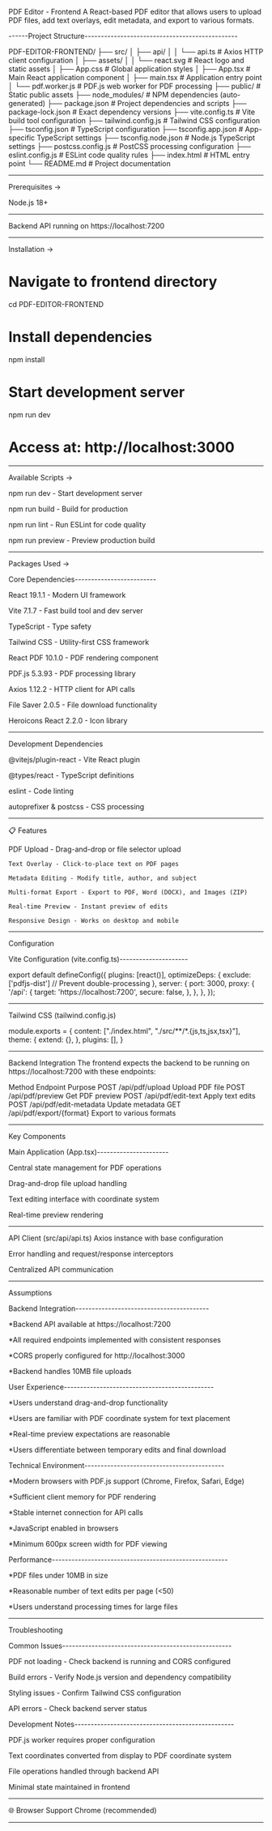 PDF Editor - Frontend
A React-based PDF editor that allows users to upload PDF files, add text overlays, edit metadata, and export to various formats.

------Project Structure-----------------------------------------------

PDF-EDITOR-FRONTEND/
├── src/
│   ├── api/
│   │   └── api.ts                 # Axios HTTP client configuration
│   ├── assets/
│   │   └── react.svg              # React logo and static assets
│   ├── App.css                    # Global application styles
│   ├── App.tsx                    # Main React application component
│   ├── main.tsx                   # Application entry point
│   └── pdf.worker.js              # PDF.js web worker for PDF processing
├── public/                        # Static public assets
├── node_modules/                  # NPM dependencies (auto-generated)
├── package.json                   # Project dependencies and scripts
├── package-lock.json              # Exact dependency versions
├── vite.config.ts                 # Vite build tool configuration
├── tailwind.config.js             # Tailwind CSS configuration
├── tsconfig.json                  # TypeScript configuration
├── tsconfig.app.json              # App-specific TypeScript settings
├── tsconfig.node.json             # Node.js TypeScript settings
├── postcss.config.js              # PostCSS processing configuration
├── eslint.config.js               # ESLint code quality rules
├── index.html                     # HTML entry point
└── README.md                      # Project documentation

--------------------------------------------------------------------------------------

Prerequisites ->

 Node.js 18+

 ---------------------------------------------------------------------------------------

Backend API running on https://localhost:7200

----------------------------------------------------------------------------------------

Installation ->

# Navigate to frontend directory
cd PDF-EDITOR-FRONTEND

# Install dependencies
npm install

# Start development server
npm run dev

# Access at: http://localhost:3000

----------------------------------------------------------------------------------------

Available Scripts ->

npm run dev - Start development server

npm run build - Build for production

npm run lint - Run ESLint for code quality

npm run preview - Preview production build

-----------------------------------------------------------------------------------------

Packages Used ->

Core Dependencies-------------------------

React 19.1.1 - Modern UI framework

Vite 7.1.7 - Fast build tool and dev server

TypeScript - Type safety

Tailwind CSS - Utility-first CSS framework

React PDF 10.1.0 - PDF rendering component

PDF.js 5.3.93 - PDF processing library

Axios 1.12.2 - HTTP client for API calls

File Saver 2.0.5 - File download functionality

Heroicons React 2.2.0 - Icon library

-----------------------------------------

Development Dependencies

@vitejs/plugin-react - Vite React plugin

@types/react - TypeScript definitions

eslint - Code linting

autoprefixer & postcss - CSS processing

----------------------------------------------------------------------------------------------------

📋 Features

   PDF Upload - Drag-and-drop or file selector upload

    Text Overlay - Click-to-place text on PDF pages

    Metadata Editing - Modify title, author, and subject

    Multi-format Export - Export to PDF, Word (DOCX), and Images (ZIP)

    Real-time Preview - Instant preview of edits

    Responsive Design - Works on desktop and mobile

-------------------------------------------------------------------------------------------------

Configuration

Vite Configuration (vite.config.ts)---------------------

export default defineConfig({
  plugins: [react()],
  optimizeDeps: {
    exclude: ['pdfjs-dist'] // Prevent double-processing
  },
  server: {
    port: 3000,
    proxy: {
      '/api': {
        target: 'https://localhost:7200',
        secure: false,
      },
    },
  },
});

----------------------------------------------------------

Tailwind CSS (tailwind.config.js)

module.exports = {
  content: ["./index.html", "./src/**/*.{js,ts,jsx,tsx}"],
  theme: {
    extend: {},
  },
  plugins: [],
}

-------------------------------------------------------------------------------------------------

Backend Integration
The frontend expects the backend to be running on https://localhost:7200 with these endpoints:

Method	Endpoint	Purpose
POST	/api/pdf/upload	Upload PDF file
POST	/api/pdf/preview	Get PDF preview
POST	/api/pdf/edit-text	Apply text edits
POST	/api/pdf/edit-metadata	Update metadata
GET	/api/pdf/export/{format}	Export to various formats

--------------------------------------------------------------------------------------------------

Key Components

Main Application (App.tsx)----------------------

Central state management for PDF operations

Drag-and-drop file upload handling

Text editing interface with coordinate system

Real-time preview rendering

-------------------------------------------------

API Client (src/api/api.ts)
Axios instance with base configuration

Error handling and request/response interceptors

Centralized API communication

---------------------------------------------------------------------------------------------------

Assumptions

Backend Integration-----------------------------------------

*Backend API available at https://localhost:7200

*All required endpoints implemented with consistent responses

*CORS properly configured for http://localhost:3000

*Backend handles 10MB file uploads

User Experience----------------------------------------------

*Users understand drag-and-drop functionality

*Users are familiar with PDF coordinate system for text placement

*Real-time preview expectations are reasonable

*Users differentiate between temporary edits and final download

Technical Environment-------------------------------------------

*Modern browsers with PDF.js support (Chrome, Firefox, Safari, Edge)

*Sufficient client memory for PDF rendering

*Stable internet connection for API calls

*JavaScript enabled in browsers

*Minimum 600px screen width for PDF viewing

Performance------------------------------------------------------

*PDF files under 10MB in size

*Reasonable number of text edits per page (<50)

*Users understand processing times for large files

-------------------------------------------------------------------------------------------------------

Troubleshooting

Common Issues----------------------------------------------------

PDF not loading - Check backend is running and CORS configured

Build errors - Verify Node.js version and dependency compatibility

Styling issues - Confirm Tailwind CSS configuration

API errors - Check backend server status

Development Notes-------------------------------------------------

PDF.js worker requires proper configuration

Text coordinates converted from display to PDF coordinate system

File operations handled through backend API

Minimal state maintained in frontend

--------------------------------------------------------------------------------------------------------------

🌐 Browser Support
Chrome (recommended)

--------------------------------------------------------------------------------------------------------------
